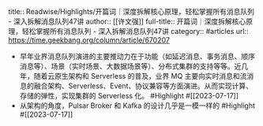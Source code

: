 title:: Readwise/Highlights/开篇词｜深度拆解核心原理，轻松掌握所有消息队列 - 深入拆解消息队列47讲
author:: [[许文强]]
full-title:: 开篇词｜深度拆解核心原理，轻松掌握所有消息队列 - 深入拆解消息队列47讲
category:: #articles
url:: https://time.geekbang.org/column/article/670207
- 早年业界消息队列演进的主要推动力在于功能（如延迟消息、事务消息、顺序消息等）、场景（实时场景、大数据场景等）、分布式集群的支持等等。近几年，随着云原生架构和 Serverless 的普及，业界 MQ 主要向实时消息和流消息的融合架构、Serverless、Event、协议兼容等方面演进。从而实现计算、存储的弹性，实现集群的 Serverless 化。 #Highlight #[[2023-07-17]]
- 从架构的角度，Pulsar Broker 和 Kafka 的设计几乎是一模一样的 #Highlight #[[2023-07-17]]